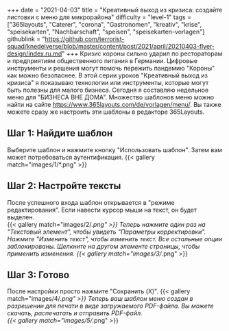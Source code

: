 +++
date = "2021-04-03"
title = "Креативный выход из кризиса: создайте листовки с меню для микрорайона"
difficulty = "level-1"
tags = ["365layouts", "Caterer", "corona", "Gastronomen", "kreativ", "krise", "speisekarten", "Nachbarschaft", "speisen", "speisekarten-vorlagen"]
githublink = "https://github.com/terrorist-squad/knedelverse/blob/master/content/post/2021/april/20210403-flyer-design/index.ru.md"
+++
Кризис короны сильно ударил по рестораторам и предприятиям общественного питания в Германии. Цифровые инструменты и решения могут помочь пережить пандемию "Короны" как можно безопаснее. В этой серии уроков "Креативный выход из кризиса" я показываю технологии или инструменты, которые могут быть полезны для малого бизнеса. Сегодня я составляю недельное меню для "БИЗНЕСА ВНЕ ДОМА". Множество шаблонов меню можно найти на сайте https://www.365layouts.com/de/vorlagen/menu/. Вы также можете сразу же настроить эти шаблоны в редакторе 365Layouts.
## Шаг 1: Найдите шаблон
Выберите шаблон и нажмите кнопку "Использовать шаблон". Затем вам может потребоваться аутентификация.
{{< gallery match="images/1/*.png" >}}

## Шаг 2: Настройте тексты
После успешного входа шаблон открывается в "режиме редактирования".  Если навести курсор мыши на текст, он будет выделен.  
{{< gallery match="images/2/*.png" >}}
Теперь нажмите один раз на "Текстовый элемент", чтобы увидеть "Параметры корректировки". Нажмите "Изменить текст", чтобы изменить текст. Все остальные опции заблокированы. Щелкните на другом элементе страницы, чтобы применить изменения.
{{< gallery match="images/3/*.png" >}}

## Шаг 3: Готово
После настройки просто нажмите "Сохранить (X)".
{{< gallery match="images/4/*.png" >}}
Теперь ваш шаблон меню создан в разрешении для печати в виде загружаемого PDF-файла.  Вы можете скачать, распечатать и отправить PDF-файл.   
{{< gallery match="images/5/*.png" >}}

